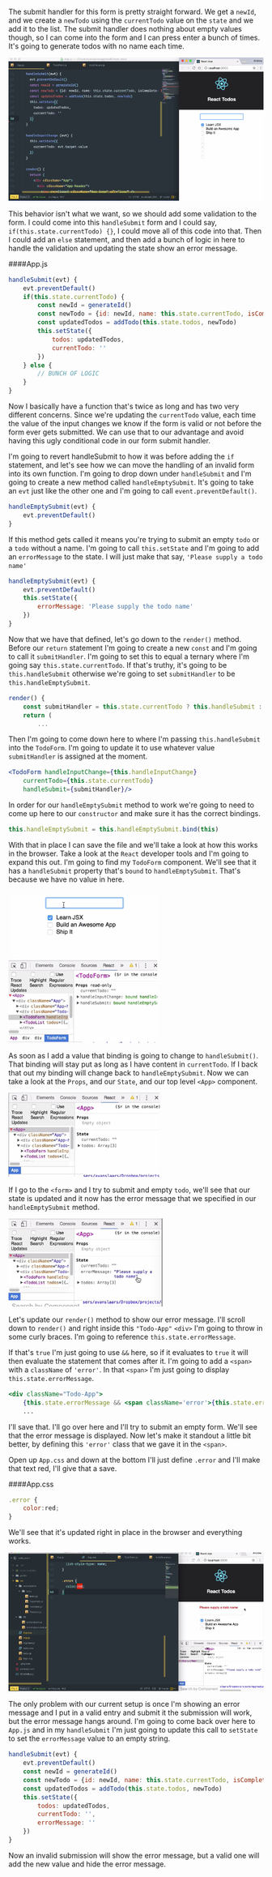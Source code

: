 The submit handler for this form is pretty straight forward. We get a `newId`, and we create a `newTodo` using the `currentTodo` value on the `state` and we add it to the list. The submit handler does nothing about empty values though, so I can come into the form and I can press enter a bunch of times. It's going to generate todos with no name each time.

![Empty Todos](../images/react-prevent-empty-form-values-with-conditional-submit-handlers-empty-todos.png)

This behavior isn't what we want, so we should add some validation to the form. I could come into this `handleSubmit` form and I could say, `if(this.state.currentTodo) {}`, I could move all of this code into that. Then I could add an `else` statement, and then add a bunch of logic in here to handle the validation and updating the state show an error message.

####App.js
```jsx
handleSubmit(evt) {
    evt.preventDefault()
    if(this.state.currentTodo) {
        const newId = generateId()
        const newTodo = {id: newId, name: this.state.currentTodo, isComplete: false}
        const updatedTodos = addTodo(this.state.todos, newTodo)
        this.setState({
            todos: updatedTodos,
            currentTodo: ''
        })
    } else {
        // BUNCH OF LOGIC 
    }
}
```

Now I basically have a function that's twice as long and has two very different concerns. Since we're updating the `currentTodo` value, each time the value of the input changes we know if the form is valid or not before the form ever gets submitted. We can use that to our advantage and avoid having this ugly conditional code in our form submit handler.

I'm going to revert handleSubmit to how it was before adding the `if` statement, and let's see how we can move the handling of an invalid form into its own function. I'm going to drop down under `handleSubmit` and I'm going to create a new method called `handleEmptySubmit`. It's going to take an `evt` just like the other one and I'm going to call `event.preventDefault()`.

```jsx
handleEmptySubmit(evt) {
    evt.preventDefault()
}
```

If this method gets called it means you're trying to submit an empty `todo` or a `todo` without a name. I'm going to call `this.setState` and I'm going to add an `errorMessage` to the state. I will just make that say, `'Please supply a todo name'` 

```jsx
handleEmptySubmit(evt) {
    evt.preventDefault()
    this.setState({
        errorMessage: 'Please supply the todo name'
    })
}
```

Now that we have that defined, let's go down to the `render()` method.
Before our `return` statement I'm going to create a new `const` and I'm going to call it `submitHandler`. I'm going to set this to equal a ternary where I'm going say `this.state.currentTodo`. If that's truthy, it's going to be `this.handleSubmit` otherwise we're going to set `submitHandler` to be `this.handleEmptySubmit`.

```jsx
render() {
    const submitHandler = this.state.currentTodo ? this.handleSubmit : this.handleEmptySubmit
    return (
        ...
```

Then I'm going to come down here to where I'm passing `this.handleSubmit` into the `TodoForm`. I'm going to update it to use whatever value `submitHandler` is assigned at the moment. 

```jsx
<TodoForm handleInputChange={this.handleInputChange}
    currentTodo={this.state.currentTodo}
    handleSubmit={submitHandler}/>
```

In order for our `handleEmptySubmit` method to work we're going to need to come up here to our `constructor` and make sure it has the correct bindings.

```jsx
this.handleEmptySubmit = this.handleEmptySubmit.bind(this)
```

With that in place I can save the file and we'll take a look at how this works in the browser. Take a look at the `React` developer tools and I'm going to expand this out. I'm going to find my `TodoForm` component. We'll see that it has a `handleSubmit` property that's `bound` to `handleEmptySubmit`. That's because we have no value in here.

![No Value Within Input Field](../images/react-prevent-empty-form-values-with-conditional-submit-handlers-no-value-in-input-field.png)

As soon as I add a value that binding is going to change to `handleSubmit()`. That binding will stay put as long as I have content in `currentTodo`. If I back that out my binding will change back to `handleEmptySubmit`. Now we can take a look at the `Props`, and our `State`, and our top level `<App>` component.

![State, Props, And Top Level App](../images/react-prevent-empty-form-values-with-conditional-submit-handlers-state-props-and-top-level-app.png)

If I go to the `<form>` and I try to submit and empty `todo`, we'll see that our state is updated and it now has the error message that we specified in our `handleEmptySubmit` method. 

![Error Message](../images/react-prevent-empty-form-values-with-conditional-submit-handlers-error-message.png)

Let's update our `render()` method to show our error message. I'll scroll down to `render()` and right inside this `"Todo-App"` `<div>` I'm going to throw in some curly braces. I'm going to reference `this.state.errorMessage`.

If that's `true` I'm just going to use `&&` here, so if it evaluates to `true` it will then evaluate the statement that comes after it. I'm going to add a `<span>` with a `className` of `'error'`. In that `<span>` I'm just going to display `this.state.errorMessage`. 

```jsx
<div className="Todo-App">
    {this.state.errorMessage && <span className='error'>{this.state.errorMessage}</span>}
    ...
```

I'll save that. I'll go over here and I'll try to submit an empty form. We'll see that the error message is displayed. Now let's make it standout a little bit better, by defining this `'error'` class that we gave it in the `<span>`.

Open up `App.css` and down at the bottom I'll just define `.error` and I'll make that text red, I'll give that a save. 

####App.css
```jsx
.error {
    color:red;
}
```

We'll see that it's updated right in place in the browser and everything works.

![Red Error Message](../images/react-prevent-empty-form-values-with-conditional-submit-handlers-red-error-message.png)

The only problem with our current setup is once I'm showing an error message and I put in a valid entry and submit it the submission will work, but the error message hangs around. I'm going to come back over here to `App.js` and in my `handleSubmit` I'm just going to update this call to `setState` to set the `errorMessage` value to an empty string.

```jsx
handleSubmit(evt) {
    evt.preventDefault()
    const newId = generateId()
    const newTodo = {id: newId, name: this.state.currentTodo, isComplete: false}
    const updatedTodos = addTodo(this.state.todos, newTodo)
    this.setState({
        todos: updatedTodos,
        currentTodo: '',
        errorMessage: ''
    })
}
```

Now an invalid submission will show the error message, but a valid one will add the new value and hide the error message.